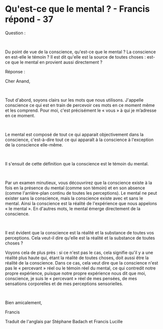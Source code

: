 # Qu'est-ce que le mental ? - Francis répond - 37


 







Question :  

&nbsp;  

Du point de vue de la conscience, qu'est-ce que le mental ? La conscience en est-elle le t&eacute;moin ? Il est dit qu'elle est la source de toutes choses : est-ce que le mental en provient aussi directement ?


















  

R&eacute;ponse :  

Cher Anand,  

&nbsp;  

Tout d'abord, soyons clairs sur les mots que nous utilisons. J'appelle conscience ce qui est en train de percevoir ces mots en ce moment m&ecirc;me et les comprend. Pour moi, c'est pr&eacute;cis&eacute;ment le &laquo; vous &raquo; &agrave; qui je m&rsquo;adresse en ce moment.  

&nbsp;  

Le mental est compos&eacute; de tout ce qui apparait objectivement dans la conscience, c'est-&agrave;-dire tout ce qui appara&icirc;t &agrave; la conscience &agrave; l'exception de la conscience elle-m&ecirc;me.  

&nbsp;  

Il s'ensuit de cette d&eacute;finition que la conscience est le t&eacute;moin du mental.  

&nbsp;  

Par un examen minutieux, vous d&eacute;couvrirez que la conscience existe &agrave; la fois en la pr&eacute;sence du mental (comme son t&eacute;moin) et en son absence (comme l'arri&egrave;re-plan continu de toutes les perceptions). Le mental ne peut exister sans la conscience, mais la conscience existe avec et sans le mental. Ainsi la conscience est la r&eacute;alit&eacute; de l'exp&eacute;rience que nous appelons &laquo; le mental &raquo;. En d'autres mots, le mental &eacute;merge directement de la conscience.  

&nbsp;  

Il est &eacute;vident que la conscience est la r&eacute;alit&eacute; et la substance de toutes vos perceptions. Cela veut-il dire qu'elle est la r&eacute;alit&eacute; et la substance de toutes choses ?  

Voyons cela de plus pr&egrave;s : si ce n'est pas le cas, cela signifie qu'il y a une r&eacute;alit&eacute; plus haute qui, &eacute;tant la r&eacute;alit&eacute; de toutes choses, doit aussi &ecirc;tre la r&eacute;alit&eacute; de la conscience. Dans ce cas, cela veut dire que la conscience n'est pas le &laquo; percevant &raquo; r&eacute;el ou le t&eacute;moin r&eacute;el du mental, ce qui contredit notre propre exp&eacute;rience, puisque notre propre exp&eacute;rience nous dit que moi, conscience, je suis le &laquo; percevant &raquo; r&eacute;el de mes pens&eacute;es, de mes sensations corporelles et de mes perceptions sensorielles.  

&nbsp;  

Bien amicalement,  

Francis  

















  

Traduit de l'anglais par St&eacute;phane Badach et Francis Lucille  








